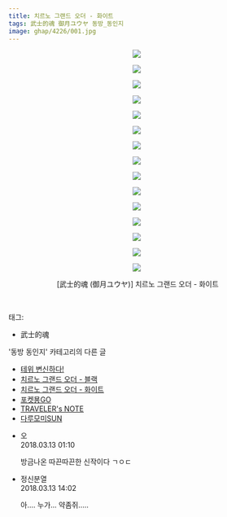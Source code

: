 ```yaml
---
title: 치르노 그랜드 오더 - 화이트
tags: 武士的魂 御月ユウヤ 동방_동인지
image: ghap/4226/001.jpg
---
```

<div class="article">
<p style="text-align: center; clear: none; float: none;"><img src="{{ site.nasurl }}/ghap/4226/001.jpg"/></p>
<p style="text-align: center; clear: none; float: none;"><img src="{{ site.nasurl }}/ghap/4226/002.jpg"/></p>
<p style="text-align: center; clear: none; float: none;"><img src="{{ site.nasurl }}/ghap/4226/003.jpg"/></p>
<p style="text-align: center; clear: none; float: none;"><img src="{{ site.nasurl }}/ghap/4226/004.jpg"/></p>
<p style="text-align: center; clear: none; float: none;"><img src="{{ site.nasurl }}/ghap/4226/005.jpg"/></p>
<p style="text-align: center; clear: none; float: none;"><img src="{{ site.nasurl }}/ghap/4226/006.jpg"/></p>
<p style="text-align: center; clear: none; float: none;"><img src="{{ site.nasurl }}/ghap/4226/007.jpg"/></p>
<p style="text-align: center; clear: none; float: none;"><img src="{{ site.nasurl }}/ghap/4226/008.jpg"/></p>
<p style="text-align: center; clear: none; float: none;"><img src="{{ site.nasurl }}/ghap/4226/009.jpg"/></p>
<p style="text-align: center; clear: none; float: none;"><img src="{{ site.nasurl }}/ghap/4226/010.jpg"/></p>
<p style="text-align: center; clear: none; float: none;"><img src="{{ site.nasurl }}/ghap/4226/011.jpg"/></p>
<p style="text-align: center; clear: none; float: none;"><img src="{{ site.nasurl }}/ghap/4226/012.jpg"/></p>
<p style="text-align: center; clear: none; float: none;"><img src="{{ site.nasurl }}/ghap/4226/013.jpg"/></p>
<p style="text-align: center; clear: none; float: none;"><img src="{{ site.nasurl }}/ghap/4226/014.jpg"/></p>
<p style="text-align: center; clear: none; float: none;"><img src="{{ site.nasurl }}/ghap/4226/015.jpg"/></p>
<p style="text-align: center; clear: none; float: none;"> [武士的魂 (御月ユウヤ)] 치르노 그랜드 오더 - 화이트</p>
<p><br/></p>
</div><div class="tagTrail">
<p>태그: </p>
<ul>
<li>武士的魂</li>
</ul>
</div><div class="another">
<p>'동방 동인지' 카테고리의 다른 글</p>
<ul>
<li><a href="/2018-03-13-ghap_4228">테위 변신하다!</a></li>
<li><a href="/2018-03-13-ghap_4227">치르노 그랜드 오더 - 블랙</a></li>
<li><a href="/2018-03-13-ghap_4226">치르노 그랜드 오더 - 화이트</a></li>
<li><a href="/2018-03-10-ghap_4221">포켓묭GO</a></li>
<li><a href="/2018-03-10-ghap_4220">TRAVELER's NOTE</a></li>
<li><a href="/2018-02-27-ghap_4210">다루모미SUN</a></li>
</ul>
</div><div class="cb_module cb_fluid">
<div class="cb_wrt cb_profile">
<div class="comment">
<ul>
<li class="cb_thumb_off" id="comment15218573">
<div class="cb_comment_area">
<div class="cb_info_area">
<div class="cb_section">
<span class="cb_nick_name">오</span>
</div>
<div class="cb_section">
<span class="cb_date">2018.03.13 01:10 </span>
</div>
</div>
<div class="cb_dsc_comment">
<p class="cb_dsc">
											방금나온 따끈따끈한 신작이다 ㄱㅇㄷ
										</p>
</div>
</div></li>
<li class="cb_thumb_off" id="comment15218833">
<div class="cb_comment_area">
<div class="cb_info_area">
<div class="cb_section">
<span class="cb_nick_name">정신분열</span>
</div>
<div class="cb_section">
<span class="cb_date">2018.03.13 14:02 </span>
</div>
</div>
<div class="cb_dsc_comment">
<p class="cb_dsc">
											아.... 누가... 약좀쥐.....
										</p>
</div>
</div></li>
</ul>
</div>
</div><!-- commentList close -->
</div>